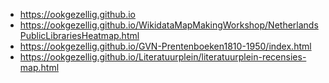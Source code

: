* https://ookgezellig.github.io
* https://ookgezellig.github.io/WikidataMapMakingWorkshop/NetherlandsPublicLibrariesHeatmap.html
* https://ookgezellig.github.io/GVN-Prentenboeken1810-1950/index.html
* https://ookgezellig.github.io/Literatuurplein/literatuurplein-recensies-map.html

